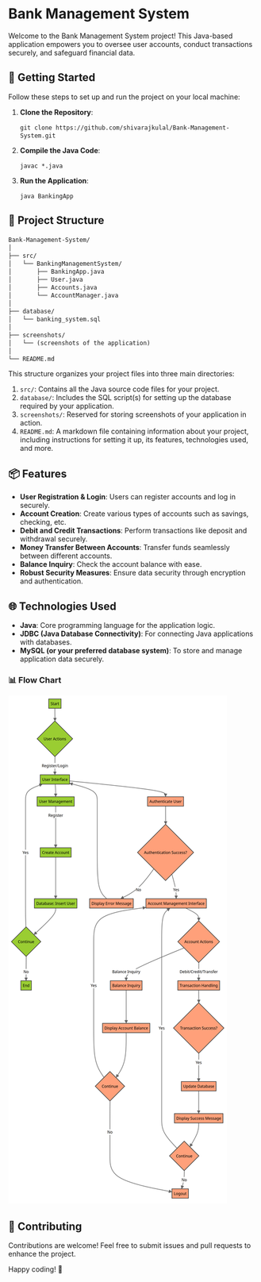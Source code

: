 # Bank Management System

Welcome to the Bank Management System project! This Java-based application empowers you to oversee user accounts, conduct transactions securely, and safeguard financial data.

## 🚀 Getting Started

Follow these steps to set up and run the project on your local machine:

1. **Clone the Repository**: 
   ```shell
   git clone https://github.com/shivarajkulal/Bank-Management-System.git
   ```

2. **Compile the Java Code**:
   ```shell
   javac *.java
   ```

3. **Run the Application**:
   ```shell
   java BankingApp
   ```

## 📂 Project Structure

```
Bank-Management-System/
│
├── src/
│   └── BankingManagementSystem/
│       ├── BankingApp.java
│       ├── User.java
│       ├── Accounts.java
│       └── AccountManager.java
│
├── database/
│   └── banking_system.sql
│
├── screenshots/
│   └── (screenshots of the application)
│
└── README.md
```

This structure organizes your project files into three main directories:

1. `src/`: Contains all the Java source code files for your project.
2. `database/`: Includes the SQL script(s) for setting up the database required by your application.
3. `screenshots/`: Reserved for storing screenshots of your application in action.
4. `README.md`: A markdown file containing information about your project, including instructions for setting it up, its features, technologies used, and more.

## 📦 Features

- **User Registration & Login**: Users can register accounts and log in securely.
- **Account Creation**: Create various types of accounts such as savings, checking, etc.
- **Debit and Credit Transactions**: Perform transactions like deposit and withdrawal securely.
- **Money Transfer Between Accounts**: Transfer funds seamlessly between different accounts.
- **Balance Inquiry**: Check the account balance with ease.
- **Robust Security Measures**: Ensure data security through encryption and authentication.

## 🌐 Technologies Used

- **Java**: Core programming language for the application logic.
- **JDBC (Java Database Connectivity)**: For connecting Java applications with databases.
- **MySQL (or your preferred database system)**: To store and manage application data securely.

### 📊 Flow Chart

![Flow Chart](https://github.com/shivarajkulal/Bank-Management-System/raw/master/flow-chart.png)


## 🤝 Contributing

Contributions are welcome! Feel free to submit issues and pull requests to enhance the project.

Happy coding! 🎉
